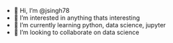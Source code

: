 - 👋 Hi, I’m @jsingh78
- 👀 I’m interested in anything thats interesting
- 🌱 I’m currently learning python, data science, jupyter
- 💞️ I’m looking to collaborate on data science


<!---
jsingh78/jsingh78 is a ✨ special ✨ repository because its `README.md` (this file) appears on your GitHub profile.
You can click the Preview link to take a look at your changes.
--->
